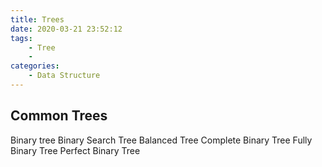 ```yaml
---
title: Trees
date: 2020-03-21 23:52:12
tags: 
    - Tree
    - 
categories: 
    - Data Structure
---
```


## Common Trees 

Binary tree
Binary Search Tree
Balanced Tree
Complete Binary Tree
Fully Binary Tree
Perfect Binary Tree



